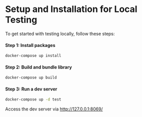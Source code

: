 # Setup and Installation for Local Testing
To get started with testing locally, follow these steps:
#### Step 1: Install packages
```sh
docker-compose up install
```
#### Step 2: Build and bundle library
```sh
docker-compose up build
```

#### Step 3: Run a dev server
```sh
docker-compose up -d test
```
Access the dev server via http://127.0.0.1:8069/
